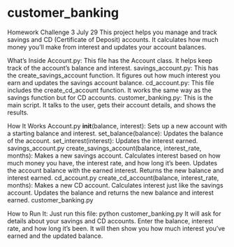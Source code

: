 # customer_banking
Homework Challenge 3 July 29
This project helps you manage and track savings and CD (Certificate of Deposit) accounts. It calculates how much money you’ll make from interest and updates your account balances.

What’s Inside
Account.py: This file has the Account class. It helps keep track of the account’s balance and interest.
savings_account.py: This has the create_savings_account function. It figures out how much interest you earn and updates the savings account balance.
cd_account.py: This file includes the create_cd_account function. It works the same way as the savings function but for CD accounts.
customer_banking.py: This is the main script. It talks to the user, gets their account details, and shows the results.


How It Works
Account.py
__init__(balance, interest): Sets up a new account with a starting balance and interest.
set_balance(balance): Updates the balance of the account.
set_interest(interest): Updates the interest earned.
savings_account.py
create_savings_account(balance, interest_rate, months):
Makes a new savings account.
Calculates interest based on how much money you have, the interest rate, and how long it’s been.
Updates the account balance with the earned interest.
Returns the new balance and interest earned.
cd_account.py
create_cd_account(balance, interest_rate, months):
Makes a new CD account.
Calculates interest just like the savings account.
Updates the balance and returns the new balance and interest earned.
customer_banking.py

How to Run It:
Just run this file: python customer_banking.py
It will ask for details about your savings and CD accounts.
Enter the balance, interest rate, and how long it’s been.
It will then show you how much interest you’ve earned and the updated balance.
